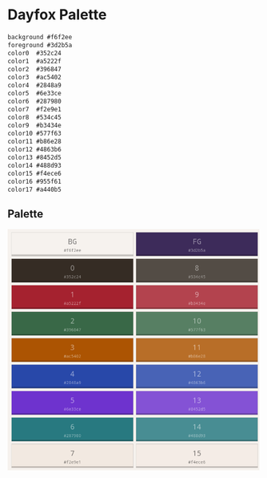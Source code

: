 # Dayfox Palette

```
background #f6f2ee
foreground #3d2b5a
color0  #352c24
color1  #a5222f
color2  #396847
color3  #ac5402
color4  #2848a9
color5  #6e33ce
color6  #287980
color7  #f2e9e1
color8  #534c45
color9  #b3434e
color10 #577f63
color11 #b86e28
color12 #4863b6
color13 #8452d5
color14 #488d93
color15 #f4ece6
color16 #955f61
color17 #a440b5
```

## Palette

![pallete](./dayfox-palette.png)

